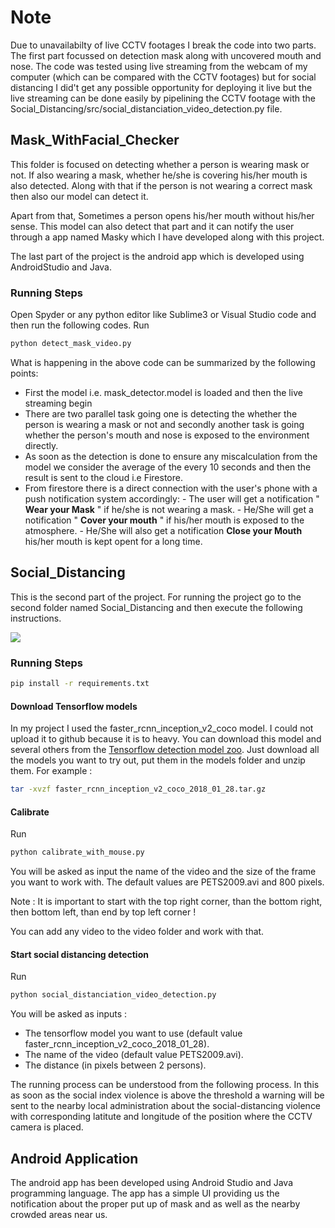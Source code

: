 # Note
Due to unavailabilty of live CCTV footages I break the code into two parts. The first part focussed on detection mask along with uncovered mouth and nose. The code was tested using live streaming from the webcam of my computer (which can be compared with the CCTV footages) but for social distancing I did't get any possible opportunity for deploying it live but the live streaming can be done easily by pipelining the CCTV footage with the Social_Distancing/src/social_distanciation_video_detection.py file.


## Mask_WithFacial_Checker

This folder is focused on detecting whether a person is wearing mask or not. If also wearing a mask, whether he/she is covering his/her mouth is also detected. Along with that if the person is not wearing a correct mask then also our model can detect it.

Apart from that, Sometimes a person opens his/her mouth without his/her sense. This model can also detect that part and it can notify the user through a app named Masky which I have developed along with this project.

The last part of the project is the android app which is developed using AndroidStudio and Java.

### Running Steps
Open Spyder or any python editor like Sublime3 or Visual Studio code and then run the following codes.
Run 
```bash
python detect_mask_video.py
```
What is happening in the above code can be summarized by the following points:

- First the model i.e. mask_detector.model is loaded and then the live streaming begin
- There are two parallel task going one is detecting the whether the person is wearing a mask or not and secondly another task is going whether the person's mouth and nose is exposed to the environment directly.
- As soon as the detection is done to ensure any miscalculation from the model we consider the average of the every 10 seconds and then the result is sent to the cloud i.e Firestore.
- From firestore there is a direct connection with the user's phone with a push notification system accordingly:
      - The user will get a notification " **Wear your Mask** " if he/she is not wearing a mask.
          - He/She will get a notification " **Cover your mouth** " if his/her mouth is exposed to the atmosphere.
          - He/She will also get a notification **Close your Mouth** his/her mouth is kept opent for a long time.

## Social_Distancing

This is the second part of the project. For running the project go to the second folder named Social_Distancing and then execute the following instructions.

![](/img/result.gif)

### Running Steps 


```bash
pip install -r requirements.txt
```

#### Download Tensorflow models

In my project I used the faster_rcnn_inception_v2_coco model. I could not upload it to github because it is to heavy. You can download this model and several others from the [Tensorflow detection model zoo](https://github.com/tensorflow/models/blob/master/research/object_detection/g3doc/detection_model_zoo.md). 
Just download all the models you want to try out, put them in the models folder and unzip them. For example :
```bash
tar -xvzf faster_rcnn_inception_v2_coco_2018_01_28.tar.gz
```

#### Calibrate
Run 
```bash
python calibrate_with_mouse.py
```
You will be asked as input the name of the video and the size of the frame you want to work with. The default values are PETS2009.avi and 800 pixels.

Note : It is important to start with the top right corner, than the bottom right, then bottom left, than end by top left corner !

You can add any video to the video folder and work with that.

#### Start social distancing detection
Run 
```bash
python social_distanciation_video_detection.py
```
You will be asked as inputs :
- The tensorflow model you want to use (default value faster_rcnn_inception_v2_coco_2018_01_28).
- The name of the video (default value PETS2009.avi).
- The distance (in pixels between 2 persons).

The running process can be understood from the following process.
In this as soon as the social index violence is above the threshold a warning will be sent to the nearby local administration about the social-distancing violence with corresponding latitute and longitude of the position where the CCTV camera is placed.

## Android Application

The android app has been developed using Android Studio and Java programming language. The app has a simple  UI providing us the notification about the proper put up of mask and as well as the nearby crowded areas near us.





